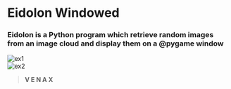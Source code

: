 # **Eidolon Windowed**
### **Eidolon is a Python program which retrieve random images from an image cloud and display them on a @pygame window**<br/>
![ex1](https://user-images.githubusercontent.com/81310818/131015215-3c780197-07eb-4c06-ad01-ad6b26ff0e69.PNG)<br/>
![ex2](https://user-images.githubusercontent.com/81310818/131015220-448833c7-c88a-4bcc-b6aa-fdbfa52a980a.PNG)<br/>
> **V E N A X**
